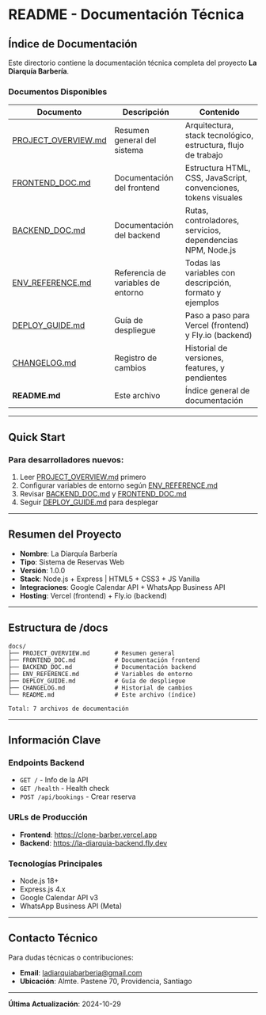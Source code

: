 # README - Documentación Técnica

## Índice de Documentación

Este directorio contiene la documentación técnica completa del proyecto **La Diarquía Barbería**.

### Documentos Disponibles

| Documento                                    | Descripción                        | Contenido                                                       |
| -------------------------------------------- | ---------------------------------- | --------------------------------------------------------------- |
| [PROJECT_OVERVIEW.md](./PROJECT_OVERVIEW.md) | Resumen general del sistema        | Arquitectura, stack tecnológico, estructura, flujo de trabajo   |
| [FRONTEND_DOC.md](./FRONTEND_DOC.md)         | Documentación del frontend         | Estructura HTML, CSS, JavaScript, convenciones, tokens visuales |
| [BACKEND_DOC.md](./BACKEND_DOC.md)           | Documentación del backend          | Rutas, controladores, servicios, dependencias NPM, Node.js      |
| [ENV_REFERENCE.md](./ENV_REFERENCE.md)       | Referencia de variables de entorno | Todas las variables con descripción, formato y ejemplos         |
| [DEPLOY_GUIDE.md](./DEPLOY_GUIDE.md)         | Guía de despliegue                 | Paso a paso para Vercel (frontend) y Fly.io (backend)           |
| [CHANGELOG.md](./CHANGELOG.md)               | Registro de cambios                | Historial de versiones, features, y pendientes                  |
| **README.md**                                | Este archivo                       | Índice general de documentación                                 |

---

## Quick Start

### Para desarrolladores nuevos:

1. Leer [PROJECT_OVERVIEW.md](./PROJECT_OVERVIEW.md) primero
2. Configurar variables de entorno según [ENV_REFERENCE.md](./ENV_REFERENCE.md)
3. Revisar [BACKEND_DOC.md](./BACKEND_DOC.md) y [FRONTEND_DOC.md](./FRONTEND_DOC.md)
4. Seguir [DEPLOY_GUIDE.md](./DEPLOY_GUIDE.md) para desplegar

---

## Resumen del Proyecto

- **Nombre**: La Diarquía Barbería
- **Tipo**: Sistema de Reservas Web
- **Versión**: 1.0.0
- **Stack**: Node.js + Express | HTML5 + CSS3 + JS Vanilla
- **Integraciones**: Google Calendar API + WhatsApp Business API
- **Hosting**: Vercel (frontend) + Fly.io (backend)

---

## Estructura de /docs

```
docs/
├── PROJECT_OVERVIEW.md       # Resumen general
├── FRONTEND_DOC.md           # Documentación frontend
├── BACKEND_DOC.md            # Documentación backend
├── ENV_REFERENCE.md          # Variables de entorno
├── DEPLOY_GUIDE.md           # Guía de despliegue
├── CHANGELOG.md              # Historial de cambios
└── README.md                 # Este archivo (índice)

Total: 7 archivos de documentación
```

---

## Información Clave

### Endpoints Backend

- `GET /` - Info de la API
- `GET /health` - Health check
- `POST /api/bookings` - Crear reserva

### URLs de Producción

- **Frontend**: https://clone-barber.vercel.app
- **Backend**: https://la-diarquia-backend.fly.dev

### Tecnologías Principales

- Node.js 18+
- Express.js 4.x
- Google Calendar API v3
- WhatsApp Business API (Meta)

---

## Contacto Técnico

Para dudas técnicas o contribuciones:

- **Email**: ladiarquiabarberia@gmail.com
- **Ubicación**: Almte. Pastene 70, Providencia, Santiago

---

**Última Actualización**: 2024-10-29

